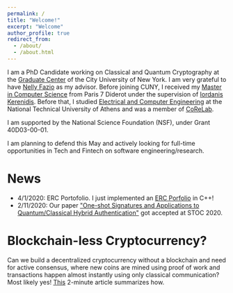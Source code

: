 ```yaml
---
permalink: /
title: "Welcome!"
excerpt: "Welcome"
author_profile: true
redirect_from: 
  - /about/
  - /about.html
---
```


I am a PhD Candidate working on Classical and Quantum Cryptography at the [Graduate Center](https://www.gc.cuny.edu) of the City University of New York. I am very grateful to have [Nelly Fazio](http://www-cs.ccny.cuny.edu/~fazio/)  as my advisor. Before joining CUNY, I received my [Master in Computer Science](https://wikimpri.dptinfo.ens-cachan.fr/doku.php) from Paris 7 Diderot under the supervision of [Iordanis Kerenidis](https://www.irif.fr/~jkeren/jkeren/Iordanis_Kerenidis.html). Before that, I studied [Electrical and Computer Engineering](https://www.ece.ntua.gr/en) at the National Technical University of Athens and was a member of [CoReLab](http://corelab.ntua.gr/).

I am supported by the National Science Foundation (NSF), under Grant 40D03-00-01.

I am planning to defend this May and actively looking for full-time opportunities in Tech and Fintech on software engineering/research.

News
====
- 4/1/2020: ERC Portofolio. I just implemented an [ERC Porfolio](https://github.com/mariosgeorgiou/ERCPortfolio) in C++!
- 2/11/2020: Our paper ["One-shot Signatures and Applications to Quantum/Classical Hybrid Authentication"](https://eprint.iacr.org/2020/107) got accepted at STOC 2020.

Blockchain-less Cryptocurrency?
======
Can we build a decentralized cryptocurrency without a blockchain and need for active consensus, where new coins are mined using proof of work and transactions happen almost instantly using only classical communication? Most likely yes! [This](https://medium.com/@mgeorgiou.ece/a-secure-and-decentralized-cryptocurrency-without-a-blockchain-182ccb9170a6) 2-minute article summarizes how.
